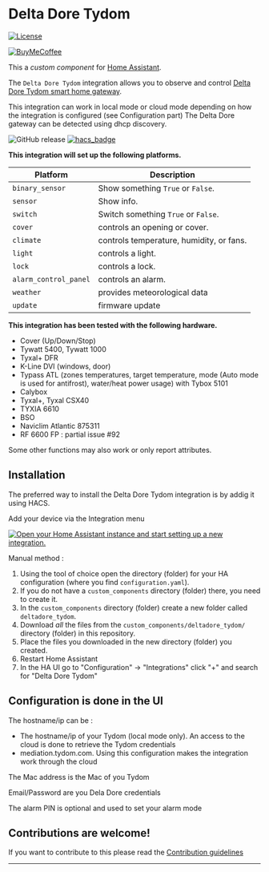 # Delta Dore Tydom

[![License][license-shield]](LICENSE)

[![BuyMeCoffee][buymecoffeebadge]][buymecoffee]

This a *custom component* for [Home Assistant](https://www.home-assistant.io/).

The `Delta Dore Tydom` integration allows you to observe and control [Delta Dore Tydom smart home gateway](https://www.deltadore.fr/).

This integration can work in local mode or cloud mode depending on how the integration is configured (see Configuration part)
The Delta Dore gateway can be detected using dhcp discovery.

![GitHub release](https://img.shields.io/github/release/CyrilP/hass-deltadore-tydom-component)
[![hacs_badge](https://img.shields.io/badge/HACS-Default-orange.svg)](https://github.com/hacs/integration)

**This integration will set up the following platforms.**

Platform | Description
-- | --
`binary_sensor` | Show something `True` or `False`.
`sensor` | Show info.
`switch` | Switch something `True` or `False`.
`cover` | controls an opening or cover.
`climate` | controls temperature, humidity, or fans.
`light` | controls a light.
`lock` | controls a lock.
`alarm_control_panel` | controls an alarm.
`weather` | provides meteorological data
`update` | firmware update

**This integration has been tested with the following hardware.**

- Cover (Up/Down/Stop)
- Tywatt 5400, Tywatt 1000
- Tyxal+ DFR
- K-Line DVI (windows, door)
- Typass ATL (zones temperatures, target temperature, mode (Auto mode is used for antifrost), water/heat power usage) with Tybox 5101
- Calybox
- Tyxal+, Tyxal CSX40
- TYXIA 6610
- BSO
- Naviclim Atlantic 875311
- RF 6600 FP : partial issue #92

Some other functions may also work or only report attributes.

## Installation

The preferred way to install the Delta Dore Tydom integration is by addig it using HACS.

Add your device via the Integration menu

[![Open your Home Assistant instance and start setting up a new integration.](https://my.home-assistant.io/badges/config_flow_start.svg)](https://my.home-assistant.io/redirect/config_flow_start/?domain=deltadore_tydom)

Manual method :

1. Using the tool of choice open the directory (folder) for your HA configuration (where you find `configuration.yaml`).
1. If you do not have a `custom_components` directory (folder) there, you need to create it.
1. In the `custom_components` directory (folder) create a new folder called `deltadore_tydom`.
1. Download _all_ the files from the `custom_components/deltadore_tydom/` directory (folder) in this repository.
1. Place the files you downloaded in the new directory (folder) you created.
1. Restart Home Assistant
1. In the HA UI go to "Configuration" -> "Integrations" click "+" and search for "Delta Dore Tydom"

## Configuration is done in the UI

<!---->
The hostname/ip can be :
* The hostname/ip of your Tydom (local mode only). An access to the cloud is done to retrieve the Tydom credentials
* mediation.tydom.com. Using this configuration makes the integration work through the cloud

The Mac address is the Mac of you Tydom

Email/Password are you Dela Dore credentials

The alarm PIN is optional and used to set your alarm mode

## Contributions are welcome!

If you want to contribute to this please read the [Contribution guidelines](CONTRIBUTING.md)

***

[integration_blueprint]: https://github.com/CyrilP/hass-deltadore-tydom-component
[buymecoffee]: https://www.buymeacoffee.com/cyrilp
[buymecoffeebadge]: https://img.shields.io/badge/buy%20me%20a%20coffee-donate-yellow.svg?style=for-the-badge
[exampleimg]: example.png
[forum]: https://community.home-assistant.io/
[license-shield]: https://img.shields.io/github/license/CyrilP/hass-deltadore-tydom-component.svg?style=for-the-badge

